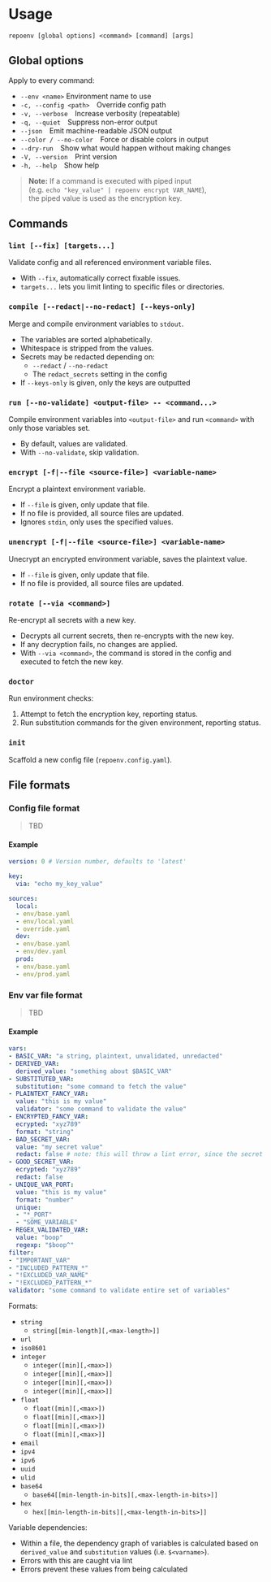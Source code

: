 # Usage

`repoenv [global options] <command> [command] [args]`

## Global options

Apply to every command:

- `--env <name>` Environment name to use
- `-c, --config <path>` Override config path
- `-v, --verbose` Increase verbosity (repeatable)
- `-q, --quiet` Suppress non-error output
- `--json` Emit machine-readable JSON output
- `--color / --no-color` Force or disable colors in output
- `--dry-run` Show what would happen without making changes
- `-V, --version` Print version
- `-h, --help` Show help

> **Note:** If a command is executed with piped input  
> (e.g. `echo "key_value" | repoenv encrypt VAR_NAME`),  
> the piped value is used as the encryption key.

## Commands

### `lint [--fix] [targets...]`

Validate config and all referenced environment variable files.

- With `--fix`, automatically correct fixable issues.
- `targets...` lets you limit linting to specific files or directories.

### `compile [--redact|--no-redact] [--keys-only]`

Merge and compile environment variables to `stdout`.

- The variables are sorted alphabetically.
- Whitespace is stripped from the values.
- Secrets may be redacted depending on:
  - `--redact` / `--no-redact`
  - The `redact_secrets` setting in the config
- If `--keys-only` is given, only the keys are outputted

### `run [--no-validate] <output-file> -- <command...>`

Compile environment variables into `<output-file>` and run `<command>` with only those variables set.

- By default, values are validated.
- With `--no-validate`, skip validation.

### `encrypt [-f|--file <source-file>] <variable-name>`

Encrypt a plaintext environment variable.

- If `--file` is given, only update that file.
- If no file is provided, all source files are updated.
- Ignores `stdin`, only uses the specified values.

### `unencrypt [-f|--file <source-file>] <variable-name>`

Unecrypt an encrypted environment variable, saves the plaintext value.

- If `--file` is given, only update that file.
- If no file is provided, all source files are updated.

### `rotate [--via <command>]`

Re-encrypt all secrets with a new key.

- Decrypts all current secrets, then re-encrypts with the new key.
- If any decryption fails, no changes are applied.
- With `--via <command>`, the command is stored in the config and executed to fetch the new key.

### `doctor`

Run environment checks:

1. Attempt to fetch the encryption key, reporting status.
2. Run substitution commands for the given environment, reporting status.

### `init`

Scaffold a new config file (`repoenv.config.yaml`).

## File formats

### Config file format

> TBD

#### Example
```yaml
version: 0 # Version number, defaults to 'latest'

key:
  via: "echo my_key_value"

sources:
  local:
  - env/base.yaml
  - env/local.yaml
  - override.yaml
  dev:
  - env/base.yaml
  - env/dev.yaml
  prod:
  - env/base.yaml
  - env/prod.yaml
```

### Env var file format

> TBD

#### Example

```yaml
vars:
- BASIC_VAR: "a string, plaintext, unvalidated, unredacted"
- DERIVED_VAR:
  derived_value: "something about $BASIC_VAR"
- SUBSTITUTED_VAR:
  substitution: "some command to fetch the value"
- PLAINTEXT_FANCY_VAR:
  value: "this is my value"
  validator: "some command to validate the value"
- ENCRYPTED_FANCY_VAR:
  ecrypted: "xyz789"
  format: "string"
- BAD_SECRET_VAR:
  value: "my secret value"
  redact: false # note: this will throw a lint error, since the secret is in plaintext
- GOOD_SECRET_VAR:
  ecrypted: "xyz789"
  redact: false
- UNIQUE_VAR_PORT:
  value: "this is my value"
  format: "number"
  unique:
  - "*_PORT"
  - "SOME_VARIABLE"
- REGEX_VALIDATED_VAR:
  value: "boop"
  regexp: "$boop^"
filter:
- "IMPORTANT_VAR"
- "INCLUDED_PATTERN_*"
- "!EXCLUDED_VAR_NAME"
- "!EXCLUDED_PATTERN_*"
validator: "some command to validate entire set of variables"
```

Formats:
- `string`
  - `string[[min-length][,<max-length>]]`
- `url`
- `iso8601`
- `integer`
  - `integer([min][,<max>])`
  - `integer[[min][,<max>]]`
  - `integer[[min][,<max>])`
  - `integer([min][,<max>]]`
- `float`
  - `float([min][,<max>])`
  - `float[[min][,<max>]]`
  - `float[[min][,<max>])`
  - `float([min][,<max>]]`
- `email`
- `ipv4`
- `ipv6`
- `uuid`
- `ulid`
- `base64`
  - `base64[[min-length-in-bits][,<max-length-in-bits>]]`
- `hex`
  - `hex[[min-length-in-bits][,<max-length-in-bits>]]`

Variable dependencies:
- Within a file, the dependency graph of variables is calculated based on `derived_value` and `substitution` values (i.e. `$<varname>`).
- Errors with this are caught via lint
- Errors prevent these values from being calculated
